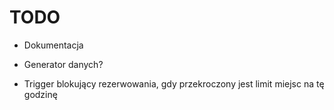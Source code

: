 # TODO

* Dokumentacja
* Generator danych?

* Trigger blokujący rezerwowania, gdy przekroczony jest limit miejsc na tę godzinę